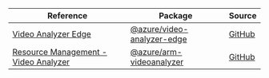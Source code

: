 | Reference | Package | Source |
|---|---|---|
|[Video Analyzer Edge](video-analyzer-edge-readme.md)|[@azure/video-analyzer-edge](https://www.npmjs.com/package/@azure/video-analyzer-edge)|[GitHub](https://github.com/Azure/azure-sdk-for-js/blob/main/sdk/videoanalyzer/video-analyzer-edge)|
|[Resource Management - Video Analyzer](arm-videoanalyzer-readme.md)|[@azure/arm-videoanalyzer](https://www.npmjs.com/package/@azure/arm-videoanalyzer)|[GitHub](https://github.com/Azure/azure-sdk-for-js/blob/main/sdk/videoanalyzer/arm-videoanalyzer)|
